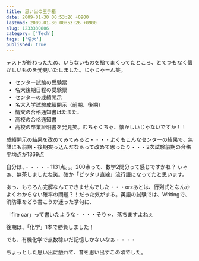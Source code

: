 ```yaml
---
title: 思い出の玉手箱
date: 2009-01-30 00:53:26 +0900
lastmod: 2009-01-30 00:53:26 +0900
slug: 1233330806
category: ['Tech']
tags: ['名大']
published: true
---
```


テストが終わったため、いらないものを捨てまくってたところ、とてつもなく懐かしいものを発見いたしました。じゃじゃーん笑。

- センター試験の受験票
- 名大後期日程の受験票
- センターの成績開示
- 名大入学試験成績開示（前期、後期）
- 情文の合格通知書はたまた、
- 高校の合格通知書
- 高校の卒業証明書を発見笑。むちゃくちゃ、懐かしいじゃないですか！！

成績開示の結果を改めてみてみると・・・・よくもこんなセンターの結果で、無謀にも前期・後期突っ込んだなぁって改めて思ったり・・・2次試験前期の合格平均点が1369点

自分は、・・・・・1131点。。。200点って、数学2問分って感じですかね？
ぃゃぁ、無茶しましたね笑。確か「ピッタリ直線」流行語になってたと思います。

あっ、もちろん完解なんてできませんでした・・・orzあとは、行列式となんかよくわからない確率の問題？！だった気がする。英語の試験では、Writingで、消防車をどう書こうか迷った挙句に、


「fire car」って書いたような・・・・そりゃ、落ちますよねぇ

後期は、「化学」1本で勝負しました！

でも、有機化学で点数稼いだ記憶しかないなぁ・・・・

ちょっとした思い出に触れて、昔を思い出すこの頃でした。

